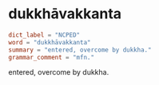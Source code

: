 # dukkhāvakkanta

``` toml
dict_label = "NCPED"
word = "dukkhāvakkanta"
summary = "entered, overcome by dukkha."
grammar_comment = "mfn."
```

entered, overcome by dukkha.

